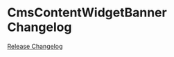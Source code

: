 # CmsContentWidgetBanner Changelog

[Release Changelog](https://github.com/spryker/cms-content-widget-banner/releases)

